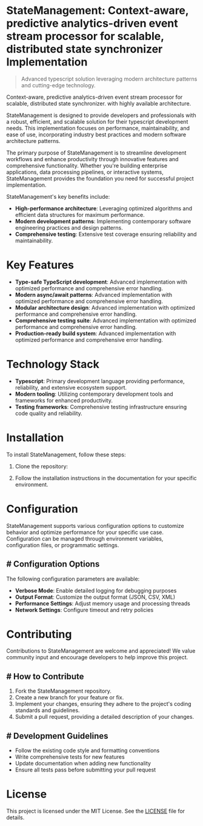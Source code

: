 <!-- fallback_StateManagement_20251019122706_81803 -->

# StateManagement: Context-aware, predictive analytics-driven event stream processor for scalable, distributed state synchronizer Implementation
> Advanced typescript solution leveraging modern architecture patterns and cutting-edge technology.

Context-aware, predictive analytics-driven event stream processor for scalable, distributed state synchronizer. with highly available architecture.

StateManagement is designed to provide developers and professionals with a robust, efficient, and scalable solution for their typescript development needs. This implementation focuses on performance, maintainability, and ease of use, incorporating industry best practices and modern software architecture patterns.

The primary purpose of StateManagement is to streamline development workflows and enhance productivity through innovative features and comprehensive functionality. Whether you're building enterprise applications, data processing pipelines, or interactive systems, StateManagement provides the foundation you need for successful project implementation.

StateManagement's key benefits include:

* **High-performance architecture**: Leveraging optimized algorithms and efficient data structures for maximum performance.
* **Modern development patterns**: Implementing contemporary software engineering practices and design patterns.
* **Comprehensive testing**: Extensive test coverage ensuring reliability and maintainability.

# Key Features

* **Type-safe TypeScript development**: Advanced implementation with optimized performance and comprehensive error handling.
* **Modern async/await patterns**: Advanced implementation with optimized performance and comprehensive error handling.
* **Modular architecture design**: Advanced implementation with optimized performance and comprehensive error handling.
* **Comprehensive testing suite**: Advanced implementation with optimized performance and comprehensive error handling.
* **Production-ready build system**: Advanced implementation with optimized performance and comprehensive error handling.

# Technology Stack

* **Typescript**: Primary development language providing performance, reliability, and extensive ecosystem support.
* **Modern tooling**: Utilizing contemporary development tools and frameworks for enhanced productivity.
* **Testing frameworks**: Comprehensive testing infrastructure ensuring code quality and reliability.

# Installation

To install StateManagement, follow these steps:

1. Clone the repository:


2. Follow the installation instructions in the documentation for your specific environment.

# Configuration

StateManagement supports various configuration options to customize behavior and optimize performance for your specific use case. Configuration can be managed through environment variables, configuration files, or programmatic settings.

## # Configuration Options

The following configuration parameters are available:

* **Verbose Mode**: Enable detailed logging for debugging purposes
* **Output Format**: Customize the output format (JSON, CSV, XML)
* **Performance Settings**: Adjust memory usage and processing threads
* **Network Settings**: Configure timeout and retry policies

# Contributing

Contributions to StateManagement are welcome and appreciated! We value community input and encourage developers to help improve this project.

## # How to Contribute

1. Fork the StateManagement repository.
2. Create a new branch for your feature or fix.
3. Implement your changes, ensuring they adhere to the project's coding standards and guidelines.
4. Submit a pull request, providing a detailed description of your changes.

## # Development Guidelines

* Follow the existing code style and formatting conventions
* Write comprehensive tests for new features
* Update documentation when adding new functionality
* Ensure all tests pass before submitting your pull request

# License

This project is licensed under the MIT License. See the [LICENSE](https://github.com/pee331/StateManagement/blob/main/LICENSE) file for details.

